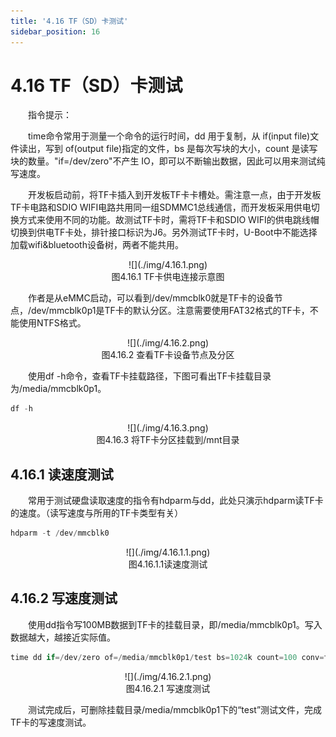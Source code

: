 ```yaml
---
title: '4.16 TF（SD）卡测试'
sidebar_position: 16
---
```


# 4.16 TF（SD）卡测试

&emsp;&emsp;指令提示：

&emsp;&emsp;time命令常用于测量一个命令的运行时间，dd 用于复制，从 if(input file)文件读出，写到 of(output file)指定的文件，bs 是每次写块的大小，count 是读写块的数量。"if=/dev/zero"不产生 IO，即可以不断输出数据，因此可以用来测试纯写速度。

&emsp;&emsp;开发板启动前，将TF卡插入到开发板TF卡卡槽处。需注意一点，由于开发板TF卡电路和SDIO WIFI电路共用同一组SDMMC1总线通信，而开发板采用供电切换方式来使用不同的功能。故测试TF卡时，需将TF卡和SDIO WIFI的供电跳线帽切换到供电TF卡处，排针接口标识为J6。另外测试TF卡时，U-Boot中不能选择加载wifi&bluetooth设备树，两者不能共用。

<center>
![](./img/4.16.1.png)<br />
图4.16.1 TF卡供电连接示意图
</center>

&emsp;&emsp;作者是从eMMC启动，可以看到/dev/mmcblk0就是TF卡的设备节点，/dev/mmcblk0p1是TF卡的默认分区。注意需要使用FAT32格式的TF卡，不能使用NTFS格式。

<center>
![](./img/4.16.2.png)<br />
图4.16.2 查看TF卡设备节点及分区
</center>

&emsp;&emsp;使用df -h命令，查看TF卡挂载路径，下图可看出TF卡挂载目录为/media/mmcblk0p1。

```c#
df -h
```

<center>
![](./img/4.16.3.png)<br />
图4.16.3 将TF卡分区挂载到/mnt目录
</center>

## 4.16.1 读速度测试

&emsp;&emsp;常用于测试硬盘读取速度的指令有hdparm与dd，此处只演示hdparm读TF卡的速度。（读写速度与所用的TF卡类型有关）

```c#
hdparm -t /dev/mmcblk0
```

<center>
![](./img/4.16.1.1.png)<br />
图4.16.1.1读速度测试
</center>

## 4.16.2 写速度测试

&emsp;&emsp;使用dd指令写100MB数据到TF卡的挂载目录，即/media/mmcblk0p1。写入数据越大，越接近实际值。

```c#
time dd if=/dev/zero of=/media/mmcblk0p1/test bs=1024k count=100 conv=fdatasync
```

<center>
![](./img/4.16.2.1.png)<br />
图4.16.2.1 写速度测试
</center>


&emsp;&emsp;测试完成后，可删除挂载目录/media/mmcblk0p1下的“test”测试文件，完成TF卡的写速度测试。

